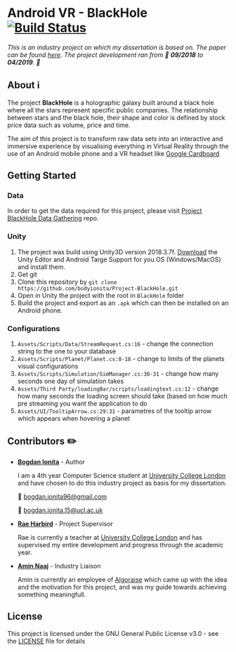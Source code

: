 # Android VR - BlackHole [![Build Status](https://travis-ci.com/bodyionita/Project-BlackHole.svg?branch=master)](https://travis-ci.com/bodyionita/Project-BlackHole)

*This is an industry project on which my dissertation is based on. The paper can be found [here]().
The project development ran from :calendar: __09/2018__ to __04/2019__. :calendar:*

## About :information_source:

The project **BlackHole** is a holographic galaxy built around a black hole where all the stars represent 
specific public companies. The relationship between stars and the black hole, their shape 
and color is defined by stock price data such as volume, price and time.

The aim of this project is to transform raw data sets into an interactive and immersive experience by 
visualising everything in Virtual Reality through the use of an Android mobile phone and a VR headset like
[Google Cardboard](https://vr.google.com/cardboard/)


## Getting Started

### Data

In order to get the data required for this project, please visit [Project BlackHole Data Gathering](https://github.com/bodyionita/Project-BlackHole-DataGathering) repo.

### Unity

1. The project was build using Unity3D version 2018.3.7f. [Download](https://unity3d.com/unity/whats-new/2018.3.7) the Unity Editor and Android Targe Support for you OS (Windows/MacOS) and install them.
2. Get git
3. Clone this repository by `git clone https://github.com/bodyionita/Project-BlackHole.git`
4. Open in Unity the project with the root in `BlackHole` folder
5. Build the project and export as an `.apk` which can then be installed on an Android phone.

### Configurations
1. `Assets/Scripts/Data/StreamRequest.cs:16` - change the connection string to the one to your database 
2. `Assets/Scripts/Planet/Planet.cs:8-18` - change to limits of the planets visual configurations
3. `Assets/Scripts/Simulation/SimManager.cs:30-31` - change how many seconds one day of simulation takes
4. `Assets/Third Party/loadingBar/scripts/loadingtext.cs:12` - change how many seconds the loading screen should take (based on how much pre streaming you want the application to do
5. `Assets/UI/TooltipArrow.cs:29:31` - parametres of the tooltip arrow which appears when hovering a planet


## Contributors :pencil2:

- **[Bogdan Ionita](https://www.linkedin.com/in/bionita/)** - Author 

    I am a 4th year Computer Science student at [University College London](https://www.ucl.ac.uk/) 
    and have chosen to do this industry project as basis for my dissertation.

    :e-mail:  bogdan.ionita96@gmail.com

    :e-mail:  bogdan.ionita.15@ucl.ac.uk
    
- **[Rae Harbird](http://www.cs.ucl.ac.uk/people/R.Harbird.html/)** - Project Supervisor
    
    Rae is currently a teacher at [University College London](https://www.ucl.ac.uk/) and has supervised
    my entire development and progress through the academic year.
    
- **[Amin Naaj](https://www.linkedin.com/in/amin-n-87375b116/)** - Industry Liaison

    Amin is currently an employee of [Algoraise](https://algoraise.com/) which came up with the idea
    and the motivation for this project, and was my guide towards achieving something meaningfull.

## License

This project is licensed under the GNU General Public License v3.0 - see the [LICENSE](LICENSE)
file for details
